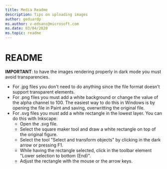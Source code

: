 ```yaml
---
title: Media Readme
description: Tips on uploading images
author: geduardp
ms.author: v-edsanc@microsoft.com
ms.date: 03/04/2020
ms.topic: readme
---
```


# README
**IMPORTANT**: to have the images rendering properly in dark mode you must avoid transparencies.
- For .jpg files you don't need to do anything since the file format doesn't support transparent elements.
- For .png files you must add a white background or change the value of the alpha channel to 100. The easiest way to do this in Windows is by opening the file in Paint and saving, overwritting the original file.
- For .svg files you must add a white rectangle in the lowest layer. You can do this with Inkscape:
  - Open the .svg file.
  - Select the square maker tool and draw a white rectangle on top of the original figure.
  - Select the tool "Select and transform objects" by clicking in the dark arrow or pressing F1.
  - While having the rectangle selected, click in the toolbar element "Lower selection to bottom (End)".
  - Adjust the rectangle with the mouse or the arrow keys.
